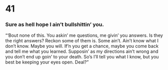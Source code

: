 # 41

### Sure as hell hope I ain’t bullshittin’ you.

“‘Bout none of this. You askin’ me questions, me givin’ you answers. Is they the right answers? Reckon some of them is. Some ain’t. Ain’t know what I don’t know. Maybe you will. If’n you get a chance, maybe you come back and tell me what you learned. Supposin’ as my directions ain’t wrong and you don’t end up goin’ to your death. So’s I’ll tell you what I know, but you best be keeping your eyes open. Deal?”